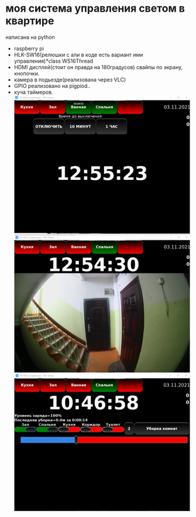 # моя система управления светом в квартире
написана на python
* raspberry pi
* HLK-SW16(релюшки с али в коде есть вариант ими управления)*class WS16Thread
* HDMI дисплей(стоит он правда на 180градусов) свайпы по экрану, кнопочки.
* камера в подьезде(реализована через VLC)
* GPIO реализовано на pigpiod.. 
* куча таймеров.
![Пример1](img/1.png)
![Пример2](img/2.png)
![Пример3](img/3.png)
